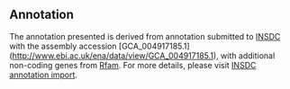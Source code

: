 
Annotation
----------

The annotation presented is derived from annotation submitted to
[INSDC](http://www.insdc.org) with the assembly accession [GCA\_004917185.1]
(http://www.ebi.ac.uk/ena/data/view/GCA_004917185.1),
with additional non-coding genes from
[Rfam](http://rfam.xfam.org/). For more details, please visit [INSDC
annotation import](http://ensemblgenomes.org/info/data/insdc_annotation).
